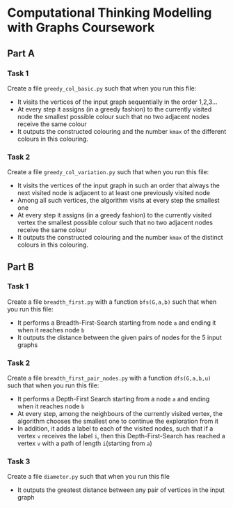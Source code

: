# Computational Thinking Modelling with Graphs Coursework

## Part A

### Task 1

Create a file `greedy_col_basic.py` such that when you run this file:

- It visits the vertices of the input graph sequentially in the order 1,2,3...
- At every step it assigns (in a greedy fashion) to the currently visited node the smallest possible colour such that no two adjacent nodes receive the same colour
- It outputs the constructed colouring and the number `kmax` of the different colours in this colouring.

### Task 2

Create a file `greedy_col_variation.py` such that when you run this file:

- It visits the vertices of the input graph in such an order that always the next visited node is adjacent to at least one previously visited node
- Among all such vertices, the algorithm visits at every step the smallest one
- At every step it assigns (in a greedy fashion) to the currently visited vertex the smallest possible colour such that no two adjacent nodes receive the same colour
- It outputs the constructed colouring and the number `kmax` of the distinct colours in this colouring.

## Part B

### Task 1

Create a file `breadth_first.py` with a function `bfs(G,a,b)` such that when you run this file:

- It performs a Breadth-First-Search starting from node `a` and ending it when it reaches node `b`
- It outputs the distance between the given pairs of nodes for the 5 input graphs

### Task 2

Create a file `breadth_first_pair_nodes.py` with a function `dfs(G,a,b,u)` such that when you run this file:

- It performs a Depth-First Search starting from a node `a` and ending when it reaches node `b`
- At every step, among the neighbours of the currently visited vertex, the algorithm chooses the smallest one to continue the exploration from it
- In addition, it adds a label to each of the visited nodes, such that if a vertex `v` receives the label `i`, then this Depth-First-Search has reached a vertex `v` with a path of length `i`(starting from `a`)

### Task 3

Create a file `diameter.py` such that when you run this file

- It outputs the greatest distance between any pair of vertices in the input graph
